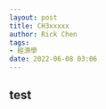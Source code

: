```yaml
---
layout: post
title: CH3xxxxx
author: Rick Chen
tags:
- 經濟學
date: 2022-06-08 03:06 
---
```


## test

